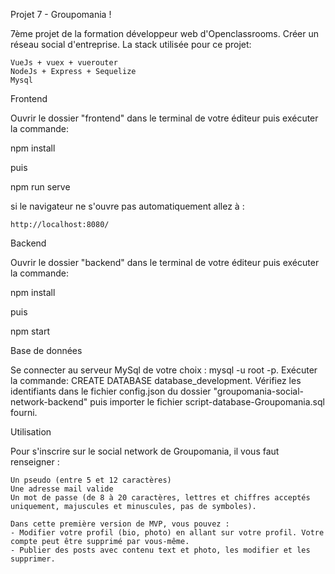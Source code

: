Projet 7 - Groupomania !

7ème projet de la formation développeur web d'Openclassrooms. Créer un réseau social d'entreprise. La stack utilisée pour ce projet:

    VueJs + vuex + vuerouter
    NodeJs + Express + Sequelize
    Mysql

Frontend

Ouvrir le dossier "frontend" dans le terminal de votre éditeur puis exécuter la commande:

npm install

puis

npm run serve

si le navigateur ne s'ouvre pas automatiquement allez à :

    http://localhost:8080/

Backend

Ouvrir le dossier "backend" dans le terminal de votre éditeur puis exécuter la commande:

npm install

puis

npm start

Base de données

Se connecter au serveur MySql de votre choix : mysql -u root -p. 
Exécuter la commande: CREATE DATABASE database_development.
Vérifiez les identifiants dans le fichier config.json du dossier "groupomania-social-network-backend" puis importer le fichier script-database-Groupomania.sql fourni.


Utilisation

Pour s'inscrire sur le social network de Groupomania, il vous faut renseigner :

    Un pseudo (entre 5 et 12 caractères)
    Une adresse mail valide
    Un mot de passe (de 8 à 20 caractères, lettres et chiffres acceptés uniquement, majuscules et minuscules, pas de symboles). 
    
    Dans cette première version de MVP, vous pouvez :
    - Modifier votre profil (bio, photo) en allant sur votre profil. Votre compte peut être supprimé par vous-même.
    - Publier des posts avec contenu text et photo, les modifier et les supprimer.
